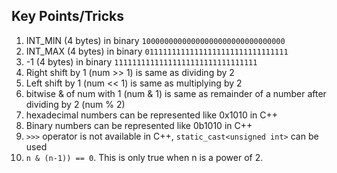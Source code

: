 ## Key Points/Tricks
1. INT_MIN (4 bytes) in binary ```10000000000000000000000000000000```
2. INT_MAX (4 bytes) in binary ```01111111111111111111111111111111```
3. -1 (4 bytes) in binary ```11111111111111111111111111111111```
4. Right shift by 1 (num >> 1) is same as dividing by 2
5. Left shift by 1 (num << 1) is same as multiplying by 2
6. bitwise & of num with 1 (num & 1) is same as remainder of a number after dividing by 2 (num % 2)
7. hexadecimal numbers can be represented like 0x1010 in C++
8. Binary numbers can be represented like 0b1010 in C++
9. ```>>>``` operator is not available in C++, ```static_cast<unsigned int>``` can be used
10. ```n & (n-1)) == 0```. This is only true when n is a power of 2.
